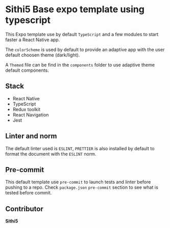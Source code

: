 # Sithi5 Base expo template using typescript

This Expo template use by default `TypeScript` and a few modules to start faster a React Native app.

The `colorScheme` is used by default to provide an adaptive app with the user default choosen theme (dark/light).

A `Themed` file can be find in the `components` folder to use adaptive theme default components. 

## Stack

- React Native
- TypeScript
- Redux toolkit
- React Navigation
- Jest

## Linter and norm

The default linter used is `ESLINT`, `PRETTIER` is also installed by default to format the document with the `ESLINT` norm.

## Pre-commit

This default template use `pre-commit` to launch tests and linter before pushing to a repo. Check `package.json` `pre-commit` section to see what is tested before commit.

## Contributor

**Sithi5**